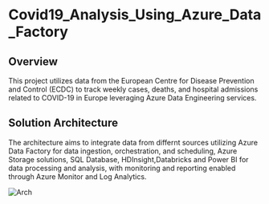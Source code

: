 # Covid19_Analysis_Using_Azure_Data_Factory

## Overview

This project utilizes data from the European Centre for Disease Prevention and Control (ECDC) to track weekly cases, deaths, and hospital admissions related to COVID-19 in Europe leveraging Azure Data Engineering services.

## Solution Architecture

The architecture aims to integrate data from differnt sources utilizing Azure Data Factory for data ingestion, orchestration, and scheduling, Azure Storage solutions, SQL Database, HDInsight,Databricks and Power BI for data processing and analysis, with monitoring and reporting enabled through Azure Monitor and Log Analytics.

![Arch](https://github.com/AliMagdy100/Covid19_Analysis_Using_Azure_Data_Factory/assets/87953057/fdca07db-68e1-4786-823a-d562ef64b172)

